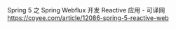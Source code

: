 Spring 5 之 Spring Webflux 开发 Reactive 应用 - 可译网
 https://coyee.com/article/12086-spring-5-reactive-web
